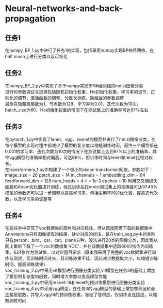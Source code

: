 # Neural-networks-and-back-propagation
## 任务1<br>
  在numpy_BP_1.py中进行了任务1的实现，包括采用numpy实现BP神经网络、在half moon上进行分类以及可视化<br>
## 任务2<br>
  在numpy_BP_2.py中实现了基于numpy实现BP神经网络的mnist图像分类<br>
  进行的参数调试与选择包括随机初始化权重、He初始化权重、学习率的调节、正则化的调节、激活函数的调整、分批次训练、隐藏层的参数调整<br>
  最后在隐藏层层数为1、节点数为128、学习率为0.01、迭代次数为10次、batch_size为60、He初始化权重的情况下在测试集上的准确率可达97%左右<br>
## 任务3<br>
  在pytorch_1.py中实现了lenet、vgg、resnet的模型并进行了mnist图像分类，在每个模型的实现过程中都减少了模型的复杂度以缩短训练时间。最终三个模型都在0.001的学习率、迭代次数为10次的情况下在测试集上达到97%以上的准确率，其中vgg模型的准确率相对偏高，可达98%，但训练时间与lenet和renet比相对较长。<br>
  在transformers_1.py中构建了一个极小的vision transformer网络，参数如下：<br>
    image_size = 28
    patch_size = 14
    in_channels = 1
    embedding_dim = 64
    feedforward_dim = 128
    num_heads = 4
    lr = 1e-3
    epchos = 10
  利用交叉熵损失函数和Adam优化器进行训练，经过训练后在mnist测试集上的准确度可达97.45%<br>
  模型的参数还可以进一步调整以提高学习率，包括采用不同的优化器，提高迭代次数，以及学习率的调整等<br>
## 任务4<br>
  在该任务中研究了voc数据集的图片和对应标注，但从百度网盘下载的数据集中Annotations只有图像提取的结果，缺少对应的标注，且在train_seg.py中的类别只有person、bird、car、cat、plane五种，没法进行20类的图像分类，因此我从网上重新下载了一个voc的数据集‘VOC’，并在该数据集中选取6000张作为训练集，624张作为测试集，以对应题目要求（原本我采用了完整的voc数据集进行训练与测试，但训练时间过长，且训练效果不佳，因此减少数据集大小，以缩短训练时间，提高训练效果）<br>
  voc_training_2.py中采用vit模型进行图像分类实验,vit模型在任务3的基础上增加了模型的复杂度和层数，同时增大参数以提高模型性能<br>
  voc_training_3.py中采用resnet-18和lenet的预训练模型进行图像分类实验<br>
  voc_training_4.py中采用vgg模型，在任务3的vgg模型的基础上增加卷积层和全连接层层数，并导入vgg16的预训练权重，冻结了卷积层，仅训练全连接层，以缩短训练时间<br>
